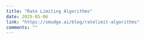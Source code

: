 ```yaml
---
title: "Rate Limiting Algorithms"
date: 2025-05-06
link: "https://smudge.ai/blog/ratelimit-algorithms"
comments: ""
---
```


